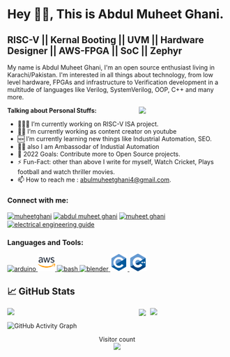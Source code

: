 # Hey 👋🏽, This is Abdul Muheet Ghani.

## RISC-V || Kernal Booting || UVM || Hardware Designer || AWS-FPGA || SoC || Zephyr

My name is Abdul Muheet Ghani, I'm an open source enthusiast living in Karachi/Pakistan. I'm interested in all things about technology, from low level hardware, FPGAs and infrastructure to Verification development in a multitude of languages like Verilog, SystemVerilog, OOP, C++ and many more.

<img width="40%" src="Yy7O.gif" align="right" />

**Talking about Personal Stuffs:**

- 👨🏽‍💻 I’m currently working on RISC-V ISA project.
- :man_teacher: I’m currently working as content creator on youtube
- :new: I’m currently learning new things like Industrial Automation, SEO.
- :man_health_worker: also I am Ambassodar of Industial Automation
- 💬 2022 Goals: Contribute more to Open Source projects.
- ⚡️ Fun-Fact: other than above I write for myself, Watch Cricket, Plays football and watch thriller movies.
- 📫 How to reach me : abulmuheetghani4@gmail.com.

<h3 align="left">Connect with me:</h3>
<p align="left">
<a href="https://twitter.com/muheetghani" target="blank"><img align="center" src="https://raw.githubusercontent.com/rahuldkjain/github-profile-readme-generator/master/src/images/icons/Social/twitter.svg" alt="muheetghani" height="30" width="40" /></a>
<a href="https://linkedin.com/in/abdul muheet ghani" target="blank"><img align="center" src="https://raw.githubusercontent.com/rahuldkjain/github-profile-readme-generator/master/src/images/icons/Social/linked-in-alt.svg" alt="abdul muheet ghani" height="30" width="40" /></a>
<a href="https://fb.com/muheet ghani" target="blank"><img align="center" src="https://raw.githubusercontent.com/rahuldkjain/github-profile-readme-generator/master/src/images/icons/Social/facebook.svg" alt="muheet ghani" height="30" width="40" /></a>
<a href="https://www.youtube.com/c/electrical engineering guide" target="blank"><img align="center" src="https://raw.githubusercontent.com/rahuldkjain/github-profile-readme-generator/master/src/images/icons/Social/youtube.svg" alt="electrical engineering guide" height="30" width="40" /></a>
</p>

<h3 align="left">Languages and Tools:</h3>
<p align="left"> <a href="https://www.arduino.cc/" target="_blank" rel="noreferrer"> <img src="https://cdn.worldvectorlogo.com/logos/arduino-1.svg" alt="arduino" width="40" height="40"/> </a> <a href="https://aws.amazon.com" target="_blank" rel="noreferrer"> <img src="https://raw.githubusercontent.com/devicons/devicon/master/icons/amazonwebservices/amazonwebservices-original-wordmark.svg" alt="aws" width="40" height="40"/> </a> <a href="https://www.gnu.org/software/bash/" target="_blank" rel="noreferrer"> <img src="https://www.vectorlogo.zone/logos/gnu_bash/gnu_bash-icon.svg" alt="bash" width="40" height="40"/> </a> <a href="https://www.blender.org/" target="_blank" rel="noreferrer"> <img src="https://download.blender.org/branding/community/blender_community_badge_white.svg" alt="blender" width="40" height="40"/> </a> <a href="https://www.cprogramming.com/" target="_blank" rel="noreferrer"> <img src="https://raw.githubusercontent.com/devicons/devicon/master/icons/c/c-original.svg" alt="c" width="40" height="40"/> </a> <a href="https://www.w3schools.com/cpp/" target="_blank" rel="noreferrer"> <img src="https://raw.githubusercontent.com/devicons/devicon/master/icons/cplusplus/cplusplus-original.svg" alt="cplusplus" width="40" height="40"/> </a> </p>

## &#x1f4c8; GitHub Stats

<img align="left" src="https://github-readme-stats.vercel.app/api?username=Abdul-Muheet-Ghani&count_public=true&&count_private=true&show_icons=true&theme=radical&&include_all_commits=true" width=60% ><img align="right" src="https://github-readme-stats.vercel.app/api/top-langs/?username=Abdul-Muheet-Ghani&count_private=true&theme=radical" width="35%">
<img align="center" src="https://github-readme-streak-stats.herokuapp.com/?user=Abdul-Muheet-Ghani&theme=radical"  width=60% />

![GitHub Activity Graph](https://activity-graph.herokuapp.com/graph?username=Abdul-Muheet-Ghani&bg_color=000000&color=4fff67&line=4fff67&point=ffffff&area=true&hide_border=true)  

<p align="center"> 
  Visitor count<br>
  <img src="https://profile-counter.glitch.me/Abdul-muheet-ghani/count.svg" />
</p>

